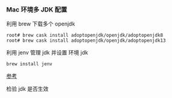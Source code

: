 ### Mac 环境多 JDK 配置

利用 brew 下载多个 openjdk

```shell
root# brew cask install adoptopenjdk/openjdk/adoptopenjdk8
root# brew cask install adoptopenjdk/openjdk/adoptopenjdk13
```


利用 jenv 管理 jdk 并设置 环境 jdk

```shell
brew install jenv
```

[参考](https://codinglife.tech/2019/09/manage-multiple-java-versions-on-mac/)

检验 jdk 是否生效

